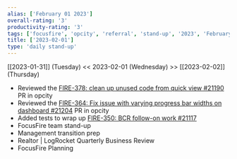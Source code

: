 ```yaml
---
alias: ['February 01 2023']
overall-rating: '3'
productivity-rating: '3'
tags: ['focusfire', 'opcity', 'referral', 'stand-up', '2023', 'February', 'Wednesday']
title: ['2023-02-01']
type: 'daily stand-up'
---
```

[[2023-01-31]] (Tuesday) << 2023-02-01 (Wednesday) >> [[2023-02-02]] (Thursday)

- Reviewed the [FIRE-378: clean up unused code from quick view #21190](https://github.com/Opcity/opcity/pull/21190) PR in opcity
- Reviewed the [FIRE-364: Fix issue with varying progress bar widths on dashboard #21204](https://github.com/Opcity/opcity/pull/21204) PR in opcity
- Added tests to wrap up [FIRE-350: BCR follow-on work #21117](https://github.com/Opcity/opcity/pull/21117) 
- FocusFire team stand-up
- Management transition prep
- Realtor | LogRocket Quarterly Business Review
- FocusFire Planning